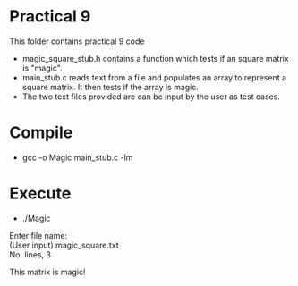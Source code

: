 # Practical 9
This folder contains practical 9 code  
  
* magic_square_stub.h contains a function which tests if an square matrix is "magic".
* main_stub.c reads text from a file and populates an array to represent a square matrix. It then tests if the array is magic.  
* The two text files provided are can be input by the user as test cases.

# Compile
* gcc -o Magic main_stub.c -lm

# Execute

* ./Magic

Enter file name:  
(User input) magic_square.txt  
No. lines, 3  
  
  
  
This matrix is magic!
